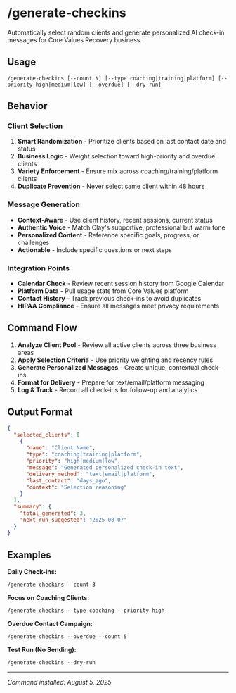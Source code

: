 # /generate-checkins

Automatically select random clients and generate personalized AI check-in messages for Core Values Recovery business.

## Usage
```
/generate-checkins [--count N] [--type coaching|training|platform] [--priority high|medium|low] [--overdue] [--dry-run]
```

## Behavior

### Client Selection
1. **Smart Randomization** - Prioritize clients based on last contact date and status
2. **Business Logic** - Weight selection toward high-priority and overdue clients  
3. **Variety Enforcement** - Ensure mix across coaching/training/platform clients
4. **Duplicate Prevention** - Never select same client within 48 hours

### Message Generation
- **Context-Aware** - Use client history, recent sessions, current status
- **Authentic Voice** - Match Clay's supportive, professional but warm tone
- **Personalized Content** - Reference specific goals, progress, or challenges
- **Actionable** - Include specific questions or next steps

### Integration Points
- **Calendar Check** - Review recent session history from Google Calendar
- **Platform Data** - Pull usage stats from Core Values platform  
- **Contact History** - Track previous check-ins to avoid duplicates
- **HIPAA Compliance** - Ensure all messages meet privacy requirements

## Command Flow

1. **Analyze Client Pool** - Review all active clients across three business areas
2. **Apply Selection Criteria** - Use priority weighting and recency rules
3. **Generate Personalized Messages** - Create unique, contextual check-ins
4. **Format for Delivery** - Prepare for text/email/platform messaging
5. **Log & Track** - Record all check-ins for follow-up and analytics

## Output Format
```json
{
  "selected_clients": [
    {
      "name": "Client Name",
      "type": "coaching|training|platform", 
      "priority": "high|medium|low",
      "message": "Generated personalized check-in text",
      "delivery_method": "text|email|platform",
      "last_contact": "days_ago",
      "context": "Selection reasoning"
    }
  ],
  "summary": {
    "total_generated": 3,
    "next_run_suggested": "2025-08-07"
  }
}
```

## Examples

**Daily Check-ins:**
```
/generate-checkins --count 3
```

**Focus on Coaching Clients:**
```
/generate-checkins --type coaching --priority high
```

**Overdue Contact Campaign:**
```
/generate-checkins --overdue --count 5
```

**Test Run (No Sending):**
```
/generate-checkins --dry-run
```

---

*Command installed: August 5, 2025*
